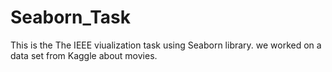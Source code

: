 # Seaborn_Task
This is the The IEEE viualization task using Seaborn library.
we worked on a data set from Kaggle about movies.

